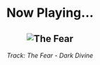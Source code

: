 <div align="center"> 
<h1>Now Playing...</h1>

![The Fear](https://i.scdn.co/image/ab67616d00001e02ce3e49a9d2ef8355d3358e1d)
--
_<p>Track: The Fear - Dark Divine </p>_
</div>
